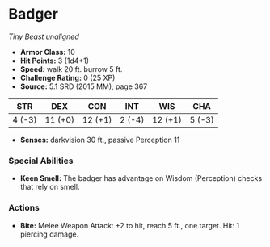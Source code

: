 # Badger

*Tiny* *Beast* *unaligned*

- **Armor Class:** 10
- **Hit Points:** 3 (1d4+1)
- **Speed:** walk 20 ft. burrow 5 ft.
- **Challenge Rating:** 0 (25 XP)
- **Source:** 5.1 SRD (2015 MM), page 367

| STR | DEX | CON | INT | WIS | CHA |
| --- | --- | --- | --- | --- | --- |
| 4 (-3) | 11 (+0) | 12 (+1) | 2 (-4) | 12 (+1) | 5 (-3) |

- **Senses:** darkvision 30 ft., passive Perception 11

### Special Abilities

- **Keen Smell:** The badger has advantage on Wisdom (Perception) checks that rely on smell.

### Actions

- **Bite:** Melee Weapon Attack: +2 to hit, reach 5 ft., one target. Hit: 1 piercing damage.


